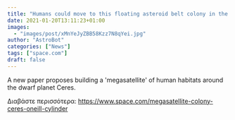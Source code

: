 ```yaml
---
title: "Humans could move to this floating asteroid belt colony in the next 15 years, astrophysicist says"
date: 2021-01-20T13:11:23+01:00
images:
  - "images/post/xMnYeJyZBB58Kzz7N8qYei.jpg"
author: "AstroBot"
categories: ["News"]
tags: ["space.com"]
draft: false
---
```


A new paper proposes building a 'megasatellite' of human habitats around the dwarf planet Ceres. 

Διαβάστε περισσότερα: https://www.space.com/megasatellite-colony-ceres-oneill-cylinder
